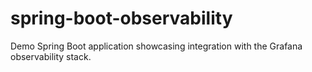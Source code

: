 # spring-boot-observability
Demo Spring Boot application showcasing integration with the Grafana observability stack.
